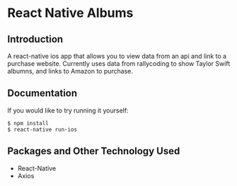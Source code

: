 # React Native Albums

## Introduction
A react-native ios app that allows you to view data from an api and link to a purchase website. Currently uses data from rallycoding to show Taylor Swift albumns, and links to Amazon to purchase.


## Documentation

If you would like to try running it yourself:

```
$ npm install
$ react-native run-ios
```

## Packages and Other Technology Used

- React-Native
- Axios
